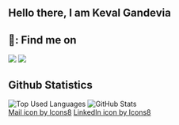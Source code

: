 ## Hello there, I am Keval Gandevia

## 📧: Find me on

<code><a href="mailto:gandeviakeval05@gmail.com"><img src="https://img.icons8.com/fluency/48/000000/apple-mail.png"/></a></code>
<code><a href="https://www.linkedin.com/in/keval-gandevia/"><img src="https://img.icons8.com/color/48/000000/linkedin.png"/></a></code>



## Github Statistics

<div>
  <img src="https://github-readme-stats.vercel.app/api/top-langs/?username=Keval-Gandevia&langs_count=8&theme=gruvbox" alt="Top Used Languages" /> 
  <img src="https://github-readme-stats.vercel.app/api?username=Keval-Gandevia&show_icons=true&theme=gruvbox" alt="GitHub Stats" />
</div>


<div>
  <a target="_blank" href="https://icons8.com/icon/7rhqrO588QcU/mail">Mail icon by Icons8</a>
  <a target="_blank" href="https://icons8.com/icon/13930/linkedin">LinkedIn icon by Icons8</a>
</div>

<!---
Keval-Gandevia/Keval-Gandevia is a ✨ special ✨ repository because its `README.md` (this file) appears on your GitHub profile.
You can click the Preview link to take a look at your changes.
--->
